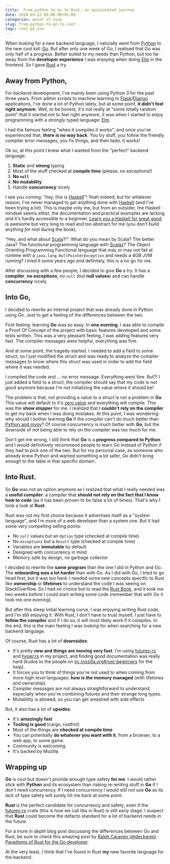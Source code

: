 ```yaml
---
title:  From python to Go to Rust: an opinionated journey
date: 2018-03-22 09:00:00+01:00
categories: point of view
slug: from-python-to-go-to-rust
tags: rust go elm
---
```


When looking for a new backend language, I naturally went from [Python] to the new cool kid: [Go]. But after only one week of Go, I realised that Go was only half of a progress. Better suited to my needs than Python, but too far away from the __developer experience__ I was enjoying when doing [Elm] in the frontend. So I gave [Rust] a try.
<!-- TEASER_END -->

## Away from Python,

For backend development, I've mainly been using Python 3 for the past three years. From admin scripts to machine learning to [Flask]/[Django] applications, I've done a lot of Python lately, but at some point, __it didn't feel right anymore__. Well, to be honest, it's not really at "some totally random point" that it started not to feel right anymore, it was when I started to enjoy programming with a strongly typed language: [Elm].

I had the famous feeling "when it compiles it works", and once you've experienced that, __there is no way back__. You try stuff, you follow the friendly compiler error messages, you fix things, and then _tada_, it works!

Ok so, at this point I knew what I wanted from the "perfect" backend language:

1. __Static__ and __strong__ typing
2. Most of the stuff checked at __compile time__ (please, no exceptions!)
3. __No `null`__
4. __No mutability__
5. Handle __concurrency__ nicely

I see you coming: "hey, this is [Haskell]"! Yeah indeed, but for whatever reason, I've never managed to get anything done with [Haskell] (and I've been trying a lot). This is maybe only me, but from an outsider, the Haskell mindset seems elitist, the documentation and practical examples are lacking and it's hardly accessible to a beginner. [Learn you a Haskell for great good](http://learnyouahaskell.com/) is awesome but very long to read and too abstract for me (you don't build anything _for real_ during the book).

"Hey, and what about [Scala]?!". What do you mean by Scala? The better Java? The functional programming language with [Scalaz]? The Object Orienting Programming Functional language that may or may not fail at runtime with a `java.lang.NullPointerException` and needs a 4GB JVM running? I tried it some years ago and definitely, this is a no go for me.

After discussing with a few people, I decided to give __Go__ a try. It has a __compiler__, __no exceptions__, no `null` (but __null values__) and can handle __concurrency__ nicely.

## Into Go,

I decided to rewrite an internal project that was already done in Python using Go. Just to get a feeling of the differences between the two.

First feeling: learning __Go__ was so easy. In __one evening__, I was able to compile a Proof Of Concept of the project with basic features developed and some tests written. This was a very pleasant feeling, I was adding features very fast. The compiler messages were helpful, everything was fine.

And at some point, the tragedy started. I needed to add a field to some struct, so I just modified the struct and was ready to analyze the compiler messages to know where this struct was used in order to add the field where it was needed.

I compiled the code and … no error message. Everything went fine. But?! I just added a field to a struct, the compiler should say that my code is not good anymore because I'm not initializing the value where it should be!

The problem is that, not providing a value to a struct is not a problem in __Go__. This value will default to it's [zero value](https://tour.golang.org/basics/12) and everything will compile. This was the __show stopper__ for me. I realized that I __couldn't rely on the compiler__ to get my back when I was doing mistakes. At this point, I was wondering: why should I bother learning __Go__ if the compiler can't do much better than [Python and mypy](http://mypy-lang.org/)? Of course concurrency is much better with __Go__, but the downside of not being able to rely on the compiler was too much for me.

Don't get me wrong, I still think that __Go__ is a __progress compared to Python__ and I would definitively recommend people to learn Go instead of Python if they had to pick one of the two. But for my personal case, as someone who already knew Python and wanted something a lot safer, Go didn't bring enough to the table in that specific domain.

## Into Rust.

So __Go__ was not an option anymore as I realized that what I really needed was a __useful compiler__: a compiler that __should not rely on the fact that I know how to code__ (as it has been proven to be false a lot of times). That's why I took a look at __Rust__.

Rust was not my first choice because it advertises itself as a "system language", and I'm more of a web developer than a system one. But it had some very compelling selling points:

- No `null` values but an `Option` type (checked at compile time)
- No `exceptions` but a `Result` type (checked at compile time)
- Variables are __immutable__ by default
- Designed with concurrency in mind
- Memory safe by design, no garbage collector

I decided to rewrite the __same program__ than the one I did in Python and Go. The __onboarding was a lot harder__ than with Go. As I did with Go, I tried to go head first, but it was too hard: I needed some new concepts specific to Rust like __ownership__ or __lifetimes__ to understand the code I was seeing on StackOverflow. So I had no choice but to read the [Rust Book](https://doc.rust-lang.org/book/second-edition/), and it took me two weeks before I could start writing some code (remember that with Go it took me one evening).

But after this steep initial learning curve, I was enjoying writing Rust code, and I'm still enjoying it. With Rust, I don't have to trust myself, I just have to __follow the compiler__ and if I do so, it will most likely work if it compiles. In the end, this is the main feeling I was looking for when searching for a new backend language.


Of course, Rust has a lot of __downsides__:
- It's pretty __new and things are moving very fast__. I'm using [futures-rs](https://docs.rs/futures/) and [hyper.rs](https://hyper.rs/) in my project, and finding good documentation was really hard (kudos to the people on [irc.mozilla.org#rust-beginners](https://chat.mibbit.com/?server=irc.mozilla.org&channel=%23rust-beginners) for the help).
- It forces you to think of things you're not used to when coming from more _high-level_ languages: __how is the memory managed__ (with lifetimes and ownership).
- Compiler messages are not always straightforward to understand, especially when you're combining futures and their strange long types.
- Mutability is allowed, so you can get smashed with side effects

But, it also has a lot of __upsides__:
- It's __amazingly fast__
- __Tooling is good__ (cargo, rustfmt)
- Most of the things are __checked at compile time__
- You can potentially __do whatever you want with it__, from a browser, to a web app, to some game.
- Community is welcoming
- It's backed by Mozilla

## Wrapping up

__Go__ is cool but doesn't provide enough type safety __for me__. I would rather stick with __Python__ and its ecosystem than risking re-writing stuff in __Go__ if I don't need concurrency. If I need concurrency I would still not use __Go__ as its lack of type safety will surely hit me back at some point.

__Rust__ is the perfect candidate for concurrency and safety, even if the [futures-rs](https://crates.io/crates/futures) crate (this is how we call libs in Rust) is still early stage. I suspect that __Rust__ could become the defacto standard for a lot of backend needs in the future.

For a more in depth blog post discussing the differences between Go and Rust, be sure to check this amazing post by [Ralph Caraveo (@deckarep)](https://twitter.com/deckarep) : [Paradigms of Rust for the Go developer](https://medium.com/@deckarep/paradigms-of-rust-for-the-go-developer-210f67cd6a29).

At the very least, I think that I've found in Rust __my__ new favorite language for the backend.

[Python]: http://python.org/
[Go]: https://golang.org/
[Elm]: http://elm-lang.org/
[Rust]: https://www.rust-lang.org/
[Flask]: http://flask.pocoo.org/
[Django]: https://www.djangoproject.com/
[Haskell]: https://www.haskell.org/
[Scala]: https://www.scala-lang.org/
[Scalaz]: https://github.com/scalaz/scalaz
